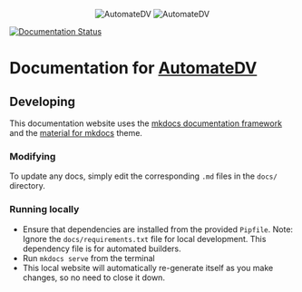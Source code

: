 <p align="center">
  <img src="https://user-images.githubusercontent.com/25080503/237990810-ab2e14cf-a449-47ac-8c72-6f0857816194.png#gh-light-mode-only" alt="AutomateDV">
  <img src="https://user-images.githubusercontent.com/25080503/237990915-6afbeba8-9e80-44cb-a57b-5b5966ab5c02.png#gh-dark-mode-only" alt="AutomateDV">
</p>

[![Documentation Status](https://readthedocs.org/projects/automate_dv/badge/?version=latest)](https://automate-dv.readthedocs.io/en/latest/?badge=latest)

# Documentation for [AutomateDV](https://github.com/Datavault-UK/dbtvault)

## Developing

This documentation website uses the [mkdocs documentation framework](https://www.mkdocs.org/) and 
the [material for mkdocs](https://squidfunk.github.io/mkdocs-material/) theme. 

### Modifying
To update any docs, simply edit the corresponding `.md` files in the `docs/` directory.

### Running locally
- Ensure that dependencies are installed from the provided `Pipfile`. 
Note: Ignore the `docs/requirements.txt` file for local development. This dependency file is for automated builders.
- Run `mkdocs serve` from the terminal
- This local website will automatically re-generate itself as you make changes, so no need to close it down.